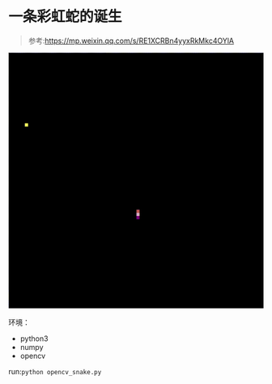 # 一条彩虹蛇的诞生 
> 参考:https://mp.weixin.qq.com/s/RE1XCRBn4yyxRkMkc4OYlA

![](./shareimage/1.gif)

环境：
* python3
* numpy
* opencv

run:`python opencv_snake.py`


